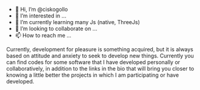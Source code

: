 - 👋 Hi, I’m @ciskogollo
- 👀 I’m interested in ...
- 🌱 I’m currently learning many Js (native, ThreeJs)
- 💞️ I’m looking to collaborate on ...
- 📫 How to reach me ...

Currently, development for pleasure is something acquired, but it is always based on attitude 
and anxiety to seek to develop new things. Currently you can find codes for some software that 
I have developed personally or collaboratively, in addition to the links in the bio that will 
bring you closer to knowing a little better the projects in which I am participating or have developed. 
